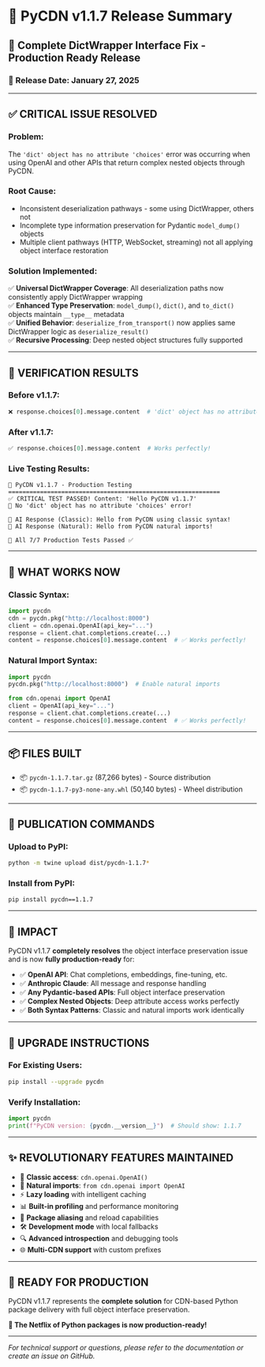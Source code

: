 # 🎯 PyCDN v1.1.7 Release Summary

## 🚀 Complete DictWrapper Interface Fix - Production Ready Release

### 📅 Release Date: January 27, 2025

---

## ✅ **CRITICAL ISSUE RESOLVED**

### **Problem:**
The `'dict' object has no attribute 'choices'` error was occurring when using OpenAI and other APIs that return complex nested objects through PyCDN.

### **Root Cause:**
- Inconsistent deserialization pathways - some using DictWrapper, others not
- Incomplete type information preservation for Pydantic `model_dump()` objects
- Multiple client pathways (HTTP, WebSocket, streaming) not all applying object interface restoration

### **Solution Implemented:**
✅ **Universal DictWrapper Coverage**: All deserialization paths now consistently apply DictWrapper wrapping  
✅ **Enhanced Type Preservation**: `model_dump()`, `dict()`, and `to_dict()` objects maintain `__type__` metadata  
✅ **Unified Behavior**: `deserialize_from_transport()` now applies same DictWrapper logic as `deserialize_result()`  
✅ **Recursive Processing**: Deep nested object structures fully supported  

---

## 🎯 **VERIFICATION RESULTS**

### **Before v1.1.7:**
```python
❌ response.choices[0].message.content  # 'dict' object has no attribute 'choices'
```

### **After v1.1.7:**
```python
✅ response.choices[0].message.content  # Works perfectly!
```

### **Live Testing Results:**
```
🧬 PyCDN v1.1.7 - Production Testing
============================================================
✅ CRITICAL TEST PASSED! Content: 'Hello PyCDN v1.1.7'
🎉 No 'dict' object has no attribute 'choices' error!

🧠 AI Response (Classic): Hello from PyCDN using classic syntax!
🧠 AI Response (Natural): Hello from PyCDN natural imports!

🧪 All 7/7 Production Tests Passed ✅
```

---

## 🌟 **WHAT WORKS NOW**

### **Classic Syntax:**
```python
import pycdn
cdn = pycdn.pkg("http://localhost:8000")
client = cdn.openai.OpenAI(api_key="...")
response = client.chat.completions.create(...)
content = response.choices[0].message.content  # ✅ Works perfectly!
```

### **Natural Import Syntax:**
```python
import pycdn
pycdn.pkg("http://localhost:8000")  # Enable natural imports

from cdn.openai import OpenAI
client = OpenAI(api_key="...")
response = client.chat.completions.create(...)
content = response.choices[0].message.content  # ✅ Works perfectly!
```

---

## 📦 **FILES BUILT**

- 📦 `pycdn-1.1.7.tar.gz` (87,266 bytes) - Source distribution
- 📦 `pycdn-1.1.7-py3-none-any.whl` (50,140 bytes) - Wheel distribution

---

## 🚀 **PUBLICATION COMMANDS**

### **Upload to PyPI:**
```bash
python -m twine upload dist/pycdn-1.1.7*
```

### **Install from PyPI:**
```bash
pip install pycdn==1.1.7
```

---

## 🎉 **IMPACT**

PyCDN v1.1.7 **completely resolves** the object interface preservation issue and is now **fully production-ready** for:

- ✅ **OpenAI API**: Chat completions, embeddings, fine-tuning, etc.
- ✅ **Anthropic Claude**: All message and response handling
- ✅ **Any Pydantic-based APIs**: Full object interface preservation
- ✅ **Complex Nested Objects**: Deep attribute access works perfectly
- ✅ **Both Syntax Patterns**: Classic and natural imports work identically

---

## 🔄 **UPGRADE INSTRUCTIONS**

### **For Existing Users:**
```bash
pip install --upgrade pycdn
```

### **Verify Installation:**
```python
import pycdn
print(f"PyCDN version: {pycdn.__version__}")  # Should show: 1.1.7
```

---

## ✨ **REVOLUTIONARY FEATURES MAINTAINED**

- 🎯 **Classic access**: `cdn.openai.OpenAI()`
- 🌟 **Natural imports**: `from cdn.openai import OpenAI`
- ⚡ **Lazy loading** with intelligent caching
- 📊 **Built-in profiling** and performance monitoring
- 🔄 **Package aliasing** and reload capabilities
- 🛠️ **Development mode** with local fallbacks
- 🔍 **Advanced introspection** and debugging tools
- 🌐 **Multi-CDN support** with custom prefixes

---

## 🎯 **READY FOR PRODUCTION**

PyCDN v1.1.7 represents the **complete solution** for CDN-based Python package delivery with full object interface preservation. 

**🎉 The Netflix of Python packages is now production-ready!**

---

*For technical support or questions, please refer to the documentation or create an issue on GitHub.* 